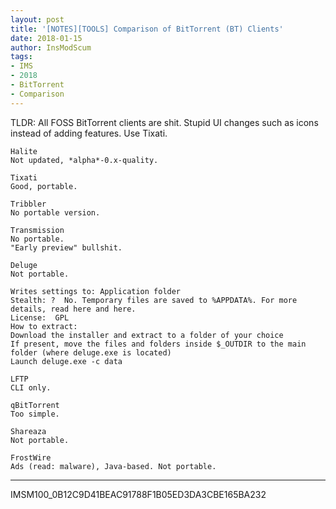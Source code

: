 ```yaml
---
layout: post
title: '[NOTES][TOOLS] Comparison of BitTorrent (BT) Clients'
date: 2018-01-15
author: InsModScum
tags:
- IMS
- 2018
- BitTorrent
- Comparison
---
```


TLDR: All FOSS BitTorrent clients are shit. Stupid UI changes such as icons instead of adding features. Use Tixati.

```
Halite
Not updated, *alpha*-0.x-quality.

Tixati
Good, portable.

Tribbler
No portable version.

Transmission
No portable.
"Early preview" bullshit.

Deluge
Not portable.

Writes settings to: Application folder
Stealth: ?  No. Temporary files are saved to %APPDATA%. For more details, read here and here.
License:  GPL
How to extract: 
Download the installer and extract to a folder of your choice
If present, move the files and folders inside $_OUTDIR to the main folder (where deluge.exe is located)
Launch deluge.exe -c data

LFTP
CLI only.

qBitTorrent
Too simple.

Shareaza
Not portable.

FrostWire
Ads (read: malware), Java-based. Not portable.
```

--- 

IMSM100_0B12C9D41BEAC91788F1B05ED3DA3CBE165BA232 